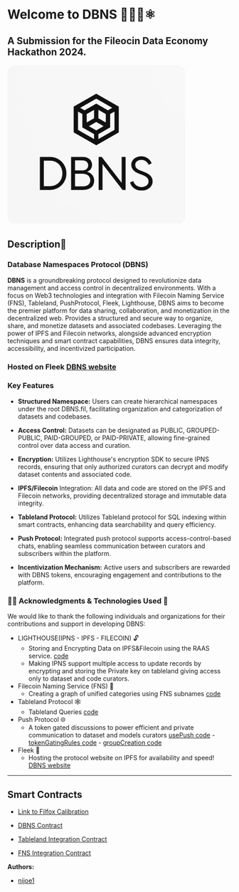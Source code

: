 # Welcome to DBNS 🚀🧑‍🚀⚛
## A Submission for the Fileocin Data Economy Hackathon 2024.

<div >
  <img src="./app/public/images/logo.png" alt="DBNS Logo" style="border-radius: 5%; width: 400px;" />
</div>

## Description📜

### Database Namespaces Protocol (DBNS)

**DBNS** is a groundbreaking protocol designed to revolutionize data management and access control in decentralized environments. With a focus on Web3 technologies and integration with Filecoin Naming Service (FNS), Tableland, PushProtocol, Fleek, Lighthouse, DBNS aims to become the premier platform for data sharing, collaboration, and monetization in the decentralized web. Provides a structured and secure way to organize, share, and monetize datasets and associated codebases. Leveraging the power of IPFS and Filecoin networks, alongside advanced encryption techniques and smart contract capabilities, DBNS ensures data integrity, accessibility, and incentivized participation.

### Hosted on Fleek [DBNS website](https://dbns.on-fleek.app/#/)
### Key Features
- **Structured Namespace:** Users can create hierarchical namespaces under the root DBNS.fil, facilitating organization and categorization of datasets and codebases.

- **Access Control:** Datasets can be designated as PUBLIC, GROUPED-PUBLIC, PAID-GROUPED, or PAID-PRIVATE, allowing fine-grained control over data access and curation.

- **Encryption:** Utilizes Lighthouse's encryption SDK to secure IPNS records, ensuring that only authorized curators can decrypt and modify dataset contents and associated code.

- **IPFS/Filecoin** Integration: All data and code are stored on the IPFS and Filecoin networks, providing decentralized storage and immutable data integrity.

- **Tableland Protocol:** Utilizes Tableland protocol for SQL indexing within smart contracts, enhancing data searchability and query efficiency.

- **Push Protocol:** Integrated push protocol supports access-control-based chats, enabling seamless communication between curators and subscribers within the platform.

- **Incentivization Mechanism:** Active users and subscribers are rewarded with DBNS tokens, encouraging engagement and contributions to the platform.

### 🧑‍💻 Acknowledgments & Technologies Used 🤖
We would like to thank the following individuals and organizations for their contributions and support in developing DBNS:

- LIGHTHOUSE(IPNS - IPFS - FILECOIN) 🔓
  - Storing and Encrypting Data on IPFS&Filecoin using the RAAS service. [code](https://github.com/nijoe1/DBNS/blob/main/app/utils/IPFS.js)
  - Making IPNS support multiple access to update records by encrypting and storing the Private key on tableland giving access only to dataset and code curators.
- Filecoin Naming Service (FNS) 🔮
  - Creating a graph of unified categories using FNS subnames [code](https://github.com/nijoe1/DBNS/blob/main/contracts/contracts/libraries/FNS.sol)
- Tableland Protocol 🕸️
  - Tableland Queries [code](https://github.com/nijoe1/DBNS/blob/main/app/utils/tableland.js)
- Push Protocol 🌐
  - A token gated discussions to power efficient and private communication to dataset and models curators [usePush code](https://github.com/nijoe1/DBNS/blob/main/app/hooks/usePush.tsx) - [tokenGatingRules code](https://github.com/nijoe1/DBNS/blob/main/app/constants/push.js) - [groupCreation code](https://github.com/nijoe1/DBNS/blob/56971dc4cd50fd79ba064e78005163c85d83061e/app/components/contracts/createInstanceCode.js#L71)
- Fleek 🚀
  - Hosting the protocol website on IPFS for availability and speed! [DBNS website](https://dbns.on-fleek.app/#/)

---

## Smart Contracts

- [Link to Filfox Calibration](https://calibration.filfox.info/en/address/0x5d97aD0083CaEB3741FAeA63cb701Db6003CEd04)

- [DBNS Contract](https://github.com/nijoe1/DBNS/blob/main/contracts/contracts/DBNS.sol)

- [Tableland Integration Contract](https://github.com/nijoe1/DBNS/blob/main/contracts/contracts/libraries/Tableland.sol)

- [FNS Integration Contract](https://github.com/nijoe1/DBNS/blob/main/contracts/contracts/libraries/FNS.sol)


**Authors:**

- [nijoe1](https://github.com/nijoe1)






